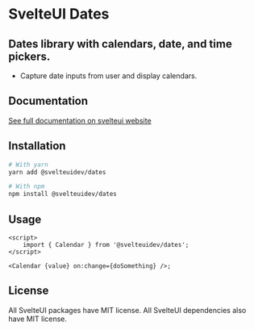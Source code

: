 # SvelteUI Dates

## **Dates library with calendars, date, and time pickers.**

- Capture date inputs from user and display calendars.

## Documentation

[See full documentation on svelteui website](https://svelteuidev.github.io/svelteui/)

## Installation

```bash
# With yarn
yarn add @svelteuidev/dates

# With npm
npm install @svelteuidev/dates
```

## Usage

```tsx
<script>
    import { Calendar } from '@svelteuidev/dates';
</script>

<Calendar {value} on:change={doSomething} />;
```

## License

All SvelteUI packages have MIT license. All SvelteUI dependencies also have MIT license.
